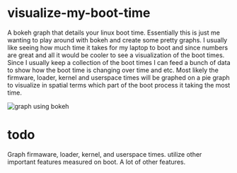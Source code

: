 # visualize-my-boot-time
A bokeh graph that details your linux boot time. Essentially this is just me wanting to play around with bokeh and create some pretty graphs. I usually like seeing how much time it takes for my laptop to boot and since numbers are great and all it would be cooler to see a visualization of the boot times. Since I usually keep a collection of the boot times I can feed a bunch of data to show how the boot time is changing over time and etc. Most likely the firmware, loader, kernel and userspace times will be graphed on a pie graph to visualize in spatial terms which part of the boot process it taking the most time. 

![graph using bokeh](http://i.imgur.com/UbhYXBj.png)

# todo

Graph firmaware, loader, kernel, and userspace times.
utilize other important features measured on boot.
A lot of other features.
